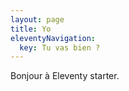 ```yaml
---
layout: page
title: Yo
eleventyNavigation:
  key: Tu vas bien ?
---
```



Bonjour à Eleventy starter.
